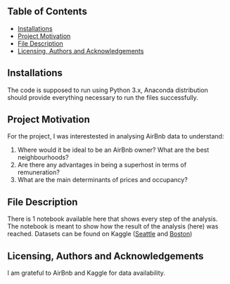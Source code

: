 ## Table of Contents
- [Installations](#installations)
- [Project Motivation](#project-motivation)
- [File Description](#file-description)
- [Licensing, Authors and Acknowledgements](#licensing--authors--and-acknowledgements)

## Installations
The code is supposed to run using Python 3.x, Anaconda distribution should provide everything necessary to run the files successfully.

## Project Motivation
For the project, I was interestested in analysing AirBnb data to understand:

1. Where would it be ideal to be an AirBnb owner? What are the best neighbourhoods?
2. Are there any advantages in being a superhost in terms of remuneration?
3. What are the main determinants of prices and occupancy?

## File Description
There is 1 notebook available here that shows every step of the analysis. The notebook is meant to show how the result of the analysis (here) was reached.
Datasets can be found on Kaggle ([Seattle](kaggle.com/airbnb/seattle/data#) and [Boston](https://www.kaggle.com/airbnb/boston))

## Licensing, Authors and Acknowledgements
I am grateful to AirBnb and Kaggle for data availability.
